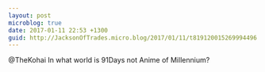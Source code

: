 ```yaml
---
layout: post
microblog: true
date: 2017-01-11 22:53 +1300
guid: http://JacksonOfTrades.micro.blog/2017/01/11/t819120015269994496.html
---
```

@TheKohai In what world is 91Days not Anime of Millennium?
